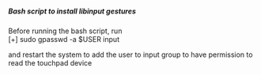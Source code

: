 <h5> Bash script to install libinput gestures </h5>
<body>
Before running the bash script,
run <br>
[+] sudo gpasswd -a $USER input<br>

and restart the system to add the user to input group to have permission to read the touchpad device

